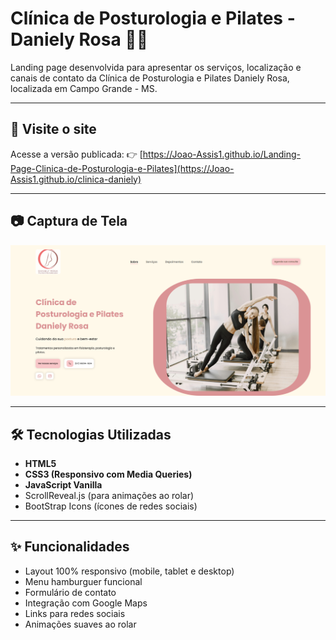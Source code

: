 # Clínica de Posturologia e Pilates - Daniely Rosa 🧘‍♀️

Landing page desenvolvida para apresentar os serviços, localização e canais de contato da Clínica de Posturologia e Pilates Daniely Rosa, localizada em Campo Grande - MS.

---

## 📌 Visite o site

Acesse a versão publicada:
👉 [https://Joao-Assis1.github.io/Landing-Page-Clinica-de-Posturologia-e-Pilates](https://Joao-Assis1.github.io/clinica-daniely)

---

## 📷 Captura de Tela

![Screenshot do site](/src/img/Screenshot-Header.png) <!-- Substitua com o caminho da imagem real -->

---

## 🛠️ Tecnologias Utilizadas

- **HTML5**
- **CSS3 (Responsivo com Media Queries)**
- **JavaScript Vanilla**
- ScrollReveal.js (para animações ao rolar)
- BootStrap Icons (ícones de redes sociais)

---

## ✨ Funcionalidades

- Layout 100% responsivo (mobile, tablet e desktop)
- Menu hamburguer funcional
- Formulário de contato
- Integração com Google Maps
- Links para redes sociais
- Animações suaves ao rolar


